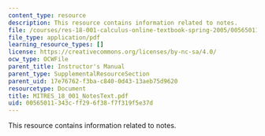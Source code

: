 ```yaml
---
content_type: resource
description: This resource contains information related to notes.
file: /courses/res-18-001-calculus-online-textbook-spring-2005/00565011343cff296f38f7f319f5e37d_MITRES_18_001_NotesText.pdf
file_type: application/pdf
learning_resource_types: []
license: https://creativecommons.org/licenses/by-nc-sa/4.0/
ocw_type: OCWFile
parent_title: Instructor's Manual
parent_type: SupplementalResourceSection
parent_uid: 17e76762-f3ba-c840-0d43-13aeb75d9620
resourcetype: Document
title: MITRES_18_001_NotesText.pdf
uid: 00565011-343c-ff29-6f38-f7f319f5e37d
---
```

This resource contains information related to notes.